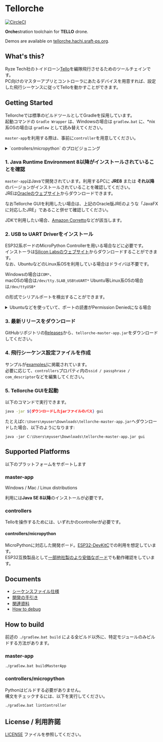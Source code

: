 # Tellorche

[![CircleCI](https://circleci.com/gh/S64/tellorche.svg?style=svg&circle-token=4ad500a05a550e4c8f15a1b015f109fc6a027f88)](https://circleci.com/gh/S64/tellorche)

**Orche**stration toolchain for **TELLO** drone.

Demos are available on [tellorche.hachi.sraft-ps.org](http://tellorche.hachi.sraft-ps.org).

## What's this?

Ryze Tech社のトイドローン[Tello](https://amzn.to/2yz09m5)を編隊飛行させるためのツールチェインです。  
PC向けのマスターアプリとコントローラにあたるデバイスを用意すれば、設定した飛行シーケンスに従ってTelloを動かすことができます。

## Getting Started

Tellorcheでは標準のビルドツールとしてGradleを採用しています。  
起動コマンドの `Gradle Wrapper` は、Windowsの場合は `gradlew.bat` に、\*nix系OSの場合は `gradlew` として読み替えてください。

`master-app`を利用する際は、事前に`controller`を用意してください。

<details>
<summary> `controllers/micropython` のプロビジョニング</summary>

### 1. プロジェクトをclone

[GitHub Desktop](https://desktop.github.com/) アプリなどを使うと、簡単にGitリポジトリをcloneすることができます。  
このリポジトリをcloneし、clone先ディレクトリをTerminalで開いてください。

<details>

<summary>または、コマンドライン上でcloneしてください</summary>

```sh
cd ~/Documents # プロジェクトを設置したいディレクトリ
git clone git@github.com:S64/tellorche.git
cd tellorche
```

</details>

### 2. 依存するツールを確認

※ 特定のモジュールのみ利用したい場合、全ての依存関係を解決する必要はありません

```sh
./gradlew.bat checkMicroPythonWriterRequirements
./gradlew.bat checkControllerWriterRequirements
```

### 3. 使用方法チェック

```sh
./gradlew.bat printCommandLineWriteMicroPythonForEsp32
./gradlew.bat printCommandLineWriteController
```

</details>

### 1. Java Runtime Environment 8以降がインストールされていることを確認

`master-app`はJavaで開発されています。利用するPCに **JRE8** または **それ以降** のバージョンがインストールされていることを確認してください。  
JREは[Oracleのウェブサイト](https://java.com/download/)からダウンロードできます。

なおTellorche GUIを利用したい場合は、上記のOracle版JREのような「JavaFXに対応したJRE」であること併せて確認してください。

JDKで利用したい場合、[Amazon Corretto](https://aws.amazon.com/jp/corretto/)などが該当します。

### 2. USB to UART Driverをインストール

ESP32系ボードのMicroPython Controllerを用いる場合などに必要です。  
インストーラは[Silicon Labsのウェブサイト](https://jp.silabs.com/products/development-tools/software/usb-to-uart-bridge-vcp-drivers)からダウンロードすることができます。  
なお、UbuntuなどのLinux系OSを利用している場合はドライバは不要です。

Windowsの場合は`COM*`、  
macOSの場合は`/dev/tty.SLAB_USBtoUART*`
Ubuntu等Linux系OSの場合は`/dev/ttyUSB*`

の形式でシリアルポートを検出することができます。

<details>
<summary>Ubuntuなどを使っていて、ポートの読書がPermission Deniedになる場合</summary>

以下のコマンドを実行し、再起動をしてみてください。

```sh
sudo usermod -a -G dialout $USER
```

</details>

### 3. 最新リリースをダウンロード

GitHubリポジトリの[Releases](https://github.com/S64/tellorche/releases)から、`tellorche-master-app.jar`をダウンロードしてください。

### 4. 飛行シーケンス設定ファイルを作成

サンプルが[examples/](examples/)に掲載されています。  
必要に応じて、`controllers`プロパティ内の`ssid / passphrase / com_descriptor`などを編集してください。

### 5. Tellorche GUIを起動

以下のコマンドで実行できます。

```sh
java -jar ${ダウンロードしたjarファイルのパス} gui
```

たとえば`C:\Users\myuser\Downloads\tellorche-master-app.jar`へダウンロードした場合、以下のようになります:

```dos
java -jar C:\Users\myuser\Downloads\tellorche-master-app.jar gui
```

## Supported Platforms

以下のプラットフォームをサポートします

### master-app

Windows / Mac / Linux distributions

利用には**Java SE 8以降**のインストールが必要です。

### controllers

Telloを操作するためには、いずれかのcontrollerが必要です。

#### controllers/micropython

MicroPythonに対応した開発ボード。[ESP32-DevKitC](https://amzn.to/2OZk3B0)での利用を想定しています。  
ESP32互換製品として[一部他社製のより安価なボード](https://amzn.to/2R8HYv0)でも動作確認をしています。

## Documents

- [シーケンスファイル仕様](docs/sequence-file.md)
- [開発の手引き](docs/development-tutorial.md)
- [関連資料](docs/useful-docs.md)
- [How to debug](docs/how-to-debug.md)

## How to build

前述の `./gradlew.bat build` による全ビルド以外に、特定モジュールのみビルドする方法があります。

### master-app

```sh
./gradlew.bat buildMasterApp
```

### controllers/micropython

Pythonはビルドする必要がありません。  
構文をチェックするには、以下を実行してください。

```sh
./gradlew.bat lintController
```

## License / 利用許諾

[LICENSE](./LICENSE) ファイルを参照してください。
